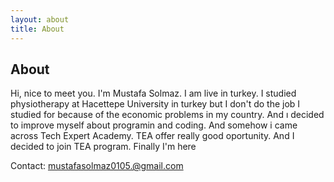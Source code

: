 ```yaml
---
layout: about
title: About
---
```


## About

Hi, nice to meet you. I'm Mustafa Solmaz. I am live in turkey. I studied physiotherapy at Hacettepe University in turkey but I don't do the job I studied for because of 
the economic problems in my country. And ı decided to improve myself about programin and coding. And somehow i came across Tech Expert Academy. TEA offer really good 
oportunity. And I decided to join TEA program. Finally I'm here

Contact: mustafasolmaz0105.@gmail.com
